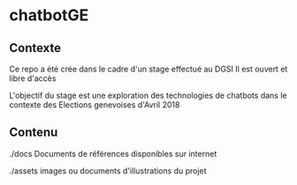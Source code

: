 # chatbotGE

## Contexte
Ce repo a été crée dans le cadre d'un stage effectué au DGSI
Il est ouvert et libre d'accès

L'objectif du stage est une exploration des technologies de chatbots dans le contexte des Elections genevoises d'Avril 2018

## Contenu
./docs
Documents de références disponibles sur internet

./assets
images ou documents d'illustrations du projet